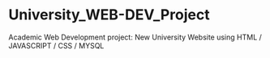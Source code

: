 # University_WEB-DEV_Project
Academic Web Development project: New University Website using HTML / JAVASCRIPT / CSS / MYSQL
